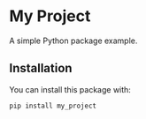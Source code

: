 # My Project

A simple Python package example.

## Installation

You can install this package with:

```bash
pip install my_project
